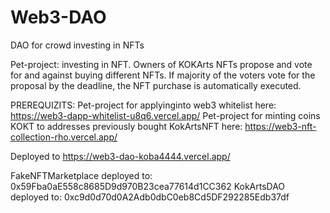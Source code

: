 # Web3-DAO
DAO for crowd investing in NFTs

Pet-project: investing in NFT. Owners of KOKArts NFTs propose and vote for and against buying different NFTs. If majority of the voters vote for the proposal by the deadline, the NFT purchase is automatically executed.



PREREQUIZITS:
Pet-project for applyinginto web3 whitelist here:  https://web3-dapp-whitelist-u8q6.vercel.app/
Pet-project for minting coins KOKT to addresses previously bought KokArtsNFT here: https://web3-nft-collection-rho.vercel.app/



Deployed to https://web3-dao-koba4444.vercel.app/

FakeNFTMarketplace deployed to:  0x59Fba0aE558c8685D9d970B23cea77614d1CC362
KokArtsDAO deployed to:  0xc9d0d70d0A2Adb0dbC0eb8Cd5DF292285Edb37df
